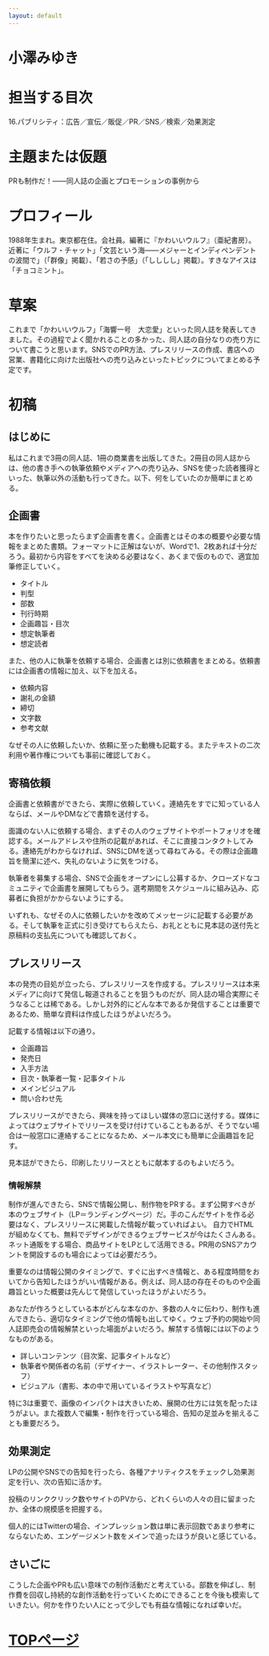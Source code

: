 ```yaml
---
layout: default
---
```


# 小澤みゆき

# 担当する目次
16.パブリシティ：広告／宣伝／販促／PR／SNS／検索／効果測定

# 主題または仮題
PRも制作だ！――同人誌の企画とプロモーションの事例から

# プロフィール
1988年生まれ。東京都在住。会社員。編著に『かわいいウルフ』（亜紀書房）。近著に「ウルフ・チャット」「文芸という海――メジャーとインディペンデントの波間で」（「群像」掲載）、「若さの予感」（「しししし」掲載）。すきなアイスは「チョコミント」。

# 草案
これまで「かわいいウルフ」「海響一号　大恋愛」といった同人誌を発表してきました。その過程でよく聞かれることの多かった、同人誌の自分なりの売り方について書こうと思います。SNSでのPR方法、プレスリリースの作成、書店への営業、書籍化に向けた出版社への売り込みといったトピックについてまとめる予定です。

# 初稿
## はじめに
私はこれまで3冊の同人誌、1冊の商業書を出版してきた。2冊目の同人誌からは、他の書き手への執筆依頼やメディアへの売り込み、SNSを使った読者獲得といった、執筆以外の活動も行ってきた。以下、何をしていたのか簡単にまとめる。

## 企画書
本を作りたいと思ったらまず企画書を書く。企画書とはその本の概要や必要な情報をまとめた書類。フォーマットに正解はないが、Wordで1、2枚あれば十分だろう。最初から内容をすべてを決める必要はなく、あくまで仮のもので、適宜加筆修正していく。

- タイトル
- 判型
- 部数
- 刊行時期
- 企画趣旨・目次
- 想定執筆者
- 想定読者

また、他の人に執筆を依頼する場合、企画書とは別に依頼書をまとめる。依頼書には企画書の情報に加え、以下を加える。

- 依頼内容
- 謝礼の金額
- 締切
- 文字数
- 参考文献

なぜその人に依頼したいか、依頼に至った動機も記載する。またテキストの二次利用や著作権についても事前に確認しておく。

## 寄稿依頼
企画書と依頼書ができたら、実際に依頼していく。連絡先をすでに知っている人ならば、メールやDMなどで書類を送付する。

面識のない人に依頼する場合、まずその人のウェブサイトやポートフォリオを確認する。メールアドレスや住所の記載があれば、そこに直接コンタクトしてみる。連絡先がわからなければ、SNSにDMを送って尋ねてみる。その際は企画趣旨を簡潔に述べ、失礼のないように気をつける。

執筆者を募集する場合、SNSで企画をオープンにし公募するか、クローズドなコミュニティで企画書を展開してもらう。選考期間をスケジュールに組み込み、応募者に負担がかからないようにする。

いずれも、なぜその人に依頼したいかを改めてメッセージに記載する必要がある。そして執筆を正式に引き受けてもらえたら、お礼とともに見本誌の送付先と原稿料の支払先についても確認しておく。

## プレスリリース
本の発売の目処が立ったら、プレスリリースを作成する。プレスリリースは本来メディアに向けて発信し報道されることを狙うものだが、同人誌の場合実際にそうなることは稀である。しかし対外的にどんな本であるか発信することは重要であるため、簡単な資料は作成したほうがよいだろう。

記載する情報は以下の通り。

- 企画趣旨
- 発売日
- 入手方法
- 目次・執筆者一覧・記事タイトル
- メインビジュアル
- 問い合わせ先

プレスリリースができたら、興味を持ってほしい媒体の窓口に送付する。媒体によってはウェブサイトでリリースを受け付けていることもあるが、そうでない場合は一般窓口に連絡することになるため、メール本文にも簡単に企画趣旨を記す。

見本誌ができたら、印刷したリリースとともに献本するのもよいだろう。

### 情報解禁
制作が進んできたら、SNSで情報公開し、制作物をPRする。まず公開すべきが本のウェブサイト（LP＝ランディングページ）だ。手のこんだサイトを作る必要はなく、プレスリリースに掲載した情報が載っていればよい。
自力でHTMLが組めなくても、無料でデザインができるウェブサービスが今はたくさんある。ネット通販をする場合、商品サイトをLPとして活用できる。PR用のSNSアカウントを開設するのも場合によっては必要だろう。

重要なのは情報公開のタイミングで、すぐに出すべき情報と、ある程度時間をおいてから告知したほうがいい情報がある。例えば、同人誌の存在そのものや企画趣旨といった概要は先んじて発信していったほうがよいだろう。

あなたが作ろうとしている本がどんな本なのか、多数の人々に伝わり、制作も進んできたら、適切なタイミングで他の情報も出してゆく。ウェブ予約の開始や同人誌即売会の情報解禁といった場面がよいだろう。解禁する情報には以下のようなものがある。

- 詳しいコンテンツ（目次案、記事タイトルなど）
- 執筆者や関係者の名前（デザイナー、イラストレーター、その他制作スタッフ）
- ビジュアル（書影、本の中で用いているイラストや写真など）

特に3は重要で、画像のインパクトは大きいため、展開の仕方には気を配ったほうがよい。また複数人で編集・制作を行っている場合、告知の足並みを揃えることも重要だろう。

## 効果測定
LPの公開やSNSでの告知を行ったら、各種アナリティクスをチェックし効果測定を行い、次の告知に活かす。

投稿のリンククリック数やサイトのPVから、どれくらいの人々の目に留まったか、全体の規模感を把握する。

個人的にはTwitterの場合、インプレッション数は単に表示回数であまり参考にならないため、エンゲージメント数をメインで追ったほうが良いと感じている。

## さいごに
こうした企画やPRも広い意味での制作活動だと考えている。部数を伸ばし、制作費を回収し持続的な創作活動を行っていくためにできることを今後も模索していきたい。何かを作りたい人にとって少しでも有益な情報になれば幸いだ。

# [TOPページ](./index.md)
